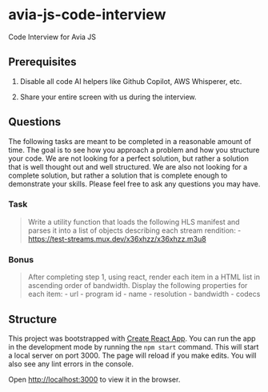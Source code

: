 # avia-js-code-interview
Code Interview for Avia JS

## Prerequisites

1. Disable all code AI helpers like Github Copilot, AWS Whisperer, etc.

1. Share your entire screen with us during the interview.

## Questions
The following tasks are meant to be completed in a reasonable amount of time. The goal is to see how you approach a problem and how you structure your code. We are not looking for a perfect solution, but rather a solution that is well thought out and well structured. We are also not looking for a complete solution, but rather a solution that is complete enough to demonstrate your skills. Please feel free to ask any questions you may have.

### Task 
> Write a utility function that loads the following HLS manifest and parses it into a list of objects describing each stream rendition:
    - https://test-streams.mux.dev/x36xhzz/x36xhzz.m3u8
    

### Bonus
> After completing step 1, using react, render each item in a HTML list in ascending order of bandwidth. Display the following properties for each item:
    - url
    - program id
    - name
    - resolution
    - bandwidth
    - codecs

## Structure
This project was bootstrapped with [Create React App](http://create-react-app.dev/). You can run the app in the development mode by running the `npm start` command. This will start a local server on port 3000. The page will reload if you make edits. You will also see any lint errors in the console.

Open [http://localhost:3000](http://localhost:3000) to view it in the browser.


